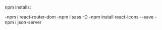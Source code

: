 npm installs:

-npm i react-router-dom
-npm i sass -D
-npm install react-icons --save
-npm i json-server